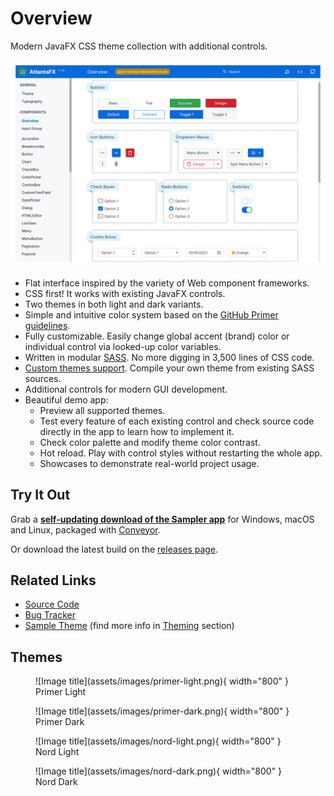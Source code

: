 # Overview

Modern JavaFX CSS theme collection with additional controls.

![alt](assets/images/demo.gif)

* Flat interface inspired by the variety of Web component frameworks.
* CSS first! It works with existing JavaFX controls.
* Two themes in both light and dark variants.
* Simple and intuitive color system based on the [GitHub Primer guidelines](https://primer.style/design/foundations/color).
* Fully customizable. Easily change global accent (brand) color or individual control via looked-up color variables.
* Written in modular [SASS](https://sass-lang.com/). No more digging in 3,500 lines of CSS code.
* [Custom themes support](theming.md). Compile your own theme from existing SASS sources.
* Additional controls for modern GUI development.
* Beautiful demo app:
    * Preview all supported themes.
    * Test every feature of each existing control and check source code directly in the app to learn how to implement it.
    * Check color palette and modify theme color contrast.
    * Hot reload. Play with control styles without restarting the whole app.
    * Showcases to demonstrate real-world project usage.

## Try It Out

Grab a **[self-updating download of the Sampler app](https://downloads.hydraulic.dev/atlantafx/sampler/download.html)** for Windows, macOS and Linux, packaged with [Conveyor](https://www.hydraulic.software).

Or download the latest build on the [releases page](https://github.com/mkpaz/atlantafx/releases).

## Related Links

* [Source Code](https://github.com/mkpaz/atlantafx)
* [Bug Tracker](https://github.com/mkpaz/atlantafx/issues)
* [Sample Theme](https://github.com/mkpaz/atlantafx-sample-theme) (find more info in [Theming](theming.md) section)

## Themes

<figure markdown>
  ![Image title](assets/images/primer-light.png){ width="800" }
  <figcaption>Primer Light</figcaption>
</figure>

<figure markdown>
  ![Image title](assets/images/primer-dark.png){ width="800" }
  <figcaption>Primer Dark</figcaption>
</figure>

<figure markdown>
  ![Image title](assets/images/nord-light.png){ width="800" }
  <figcaption>Nord Light</figcaption>
</figure>

<figure markdown>
  ![Image title](assets/images/nord-dark.png){ width="800" }
  <figcaption>Nord Dark</figcaption>
</figure>

